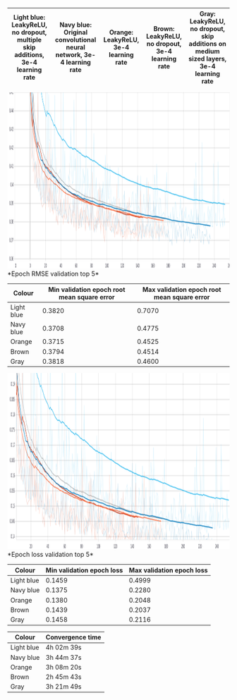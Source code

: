 
| Light blue: LeakyReLU, no dropout, multiple skip additions, 3e-4 learning rate| Navy blue: Original convolutional neural network, 3e-4 learning rate| Orange: LeakyReLU, 3e-4 learning rate | Brown: LeakyReLU, no dropout, 3e-4 learning rate |  Gray: LeakyReLU, no dropout, skip additions on medium sized layers, 3e-4 learning rate |
|----------------|------------------|----------------|------------------|------------------|

<img src="https://github.com/toma-ungureanu/Licenta/blob/master/model_statistics/png/validation/epoch_rmse_val_top5.png" width="1500" height="400">
*Epoch RMSE validation top 5*

| Colour |Min validation epoch root mean square error | Max validation epoch root mean square error |
|----------------|----------------|----------------|
| Light blue          |  0.3820      |0.7070  |
| Navy blue         | 0.3708        |0.4775|
| Orange           |   0.3715      |0.4525|
| Brown      |   0.3794       |0.4514 |
| Gray          |  0.3818      |0.4600|

<img src="https://github.com/toma-ungureanu/Licenta/blob/master/model_statistics/png/validation/epoch_loss_val_top5.png" width="1500" height="400">
*Epoch loss validation top 5*

| Colour | Min validation epoch loss | Max validation epoch loss |
|----------------|----------------|----------------|
| Light blue          |  0.1459       |0.4999  |
| Navy blue         |  0.1375       | 0.2280|
| Orange           |  0.1380      |0.2048|
| Brown      |   0.1439       |0.2037 |
| Gray          |    0.1458      |0.2116|

| Colour | Convergence time |
|------------------|------------------|
|Light blue| 4h 02m 39s       |
|Navy blue| 3h 44m 37s       |
|Orange| 3h 08m 20s       |
|Brown| 2h 45m 43s       |
|Gray| 3h 21m 49s       |
